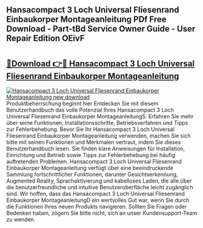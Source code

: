 ## Hansacompact 3 Loch Universal Fliesenrand Einbaukorper Montageanleitung PDf Free Download - Part-tBd Service Owner Guide - User Repair Edition OEivF

# <h2><a href="http://df8050n.blite.top/?on=Hansacompact+3+Loch+Universal+Fliesenrand+Einbaukorper+Montageanleitung">🔗Download 👉🔴 Hansacompact 3 Loch Universal Fliesenrand Einbaukorper Montageanleitung</a></h2>

[![Hansacompact 3 Loch Universal Fliesenrand Einbaukorper Montageanleitung new download](https://i.imgur.com/lujVjoI.png)](http://df8050n.blite.top/?on=Hansacompact+3+Loch+Universal+Fliesenrand+Einbaukorper+Montageanleitung)
Produktbeherrschung beginnt hier Entdecken Sie mit diesem Benutzerhandbuch das volle Potenzial Ihres Hansacompact 3 Loch Universal Fliesenrand Einbaukorper MontageanleitungS. Erfahren Sie mehr über seine Funktionen, Installationsschritte, Betriebsverfahren und Tipps zur Fehlerbehebung. Bevor Sie Ihr Hansacompact 3 Loch Universal Fliesenrand Einbaukorper Montageanleitung verwenden, machen Sie sich bitte mit seinen Funktionen und Merkmalen vertraut, indem Sie dieses Benutzerhandbuch lesen. Sie finden klare Anweisungen für Installation, Einrichtung und Betrieb sowie Tipps zur Fehlerbehebung bei häufig auftretenden Problemen. Hansacompact 3 Loch Universal Fliesenrand Einbaukorper Montageanleitung verfügt über eine beeindruckende Sammlung fortschrittlicher Funktionen, darunter Gesichtserkennung, Augmented Reality, Sprachaktivierung und kabelloses Laden, die alle über die benutzerfreundliche und intuitive Benutzeroberfläche leicht zugänglich sind. Wir hoffen, dass das Hansacompact 3 Loch Universal Fliesenrand Einbaukorper MontageanleitungD ein wertvolles Gut war, wenn Sie durch die Funktionen Ihres neuen Produkts navigieren. Sollten Sie Fragen oder Bedenken haben, zögern Sie bitte nicht, sich an unser Kundensupport-Team zu wenden.
